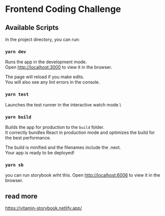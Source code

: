# Frontend Coding Challenge

## Available Scripts

In the project directory, you can run:

### `yarn dev`

Runs the app in the development mode.\
Open [http://localhost:3000](http://localhost:3000) to view it in the browser.

The page will reload if you make edits.\
You will also see any lint errors in the console.

### `yarn test`

Launches the test runner in the interactive watch mode.\

### `yarn build`

Builds the app for production to the `build` folder.\
It correctly bundles React in production mode and optimizes the build for the best performance.

The build is minified and the filenames include the .next.\
Your app is ready to be deployed!

### `yarn sb`
you can run storybook wiht this.
Open [http://localhost:6006](http://localhost:6006) to view it in the browser.

## read more
https://vitamin-storybook.netlify.app/
